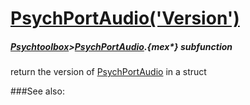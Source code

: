 # [PsychPortAudio('Version')](PsychPortAudio-Version) 
##### [Psychtoolbox](Psychtoolbox)>[PsychPortAudio](PsychPortAudio).{mex*} subfunction


return the version of [PsychPortAudio](PsychPortAudio) in a struct  


###See also:

